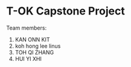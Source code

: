 # T-OK Capstone Project
Team members:

1. KAN ONN KIT
2. koh hong lee linus
3. TOH QI ZHANG
4. HUI YI XHI
